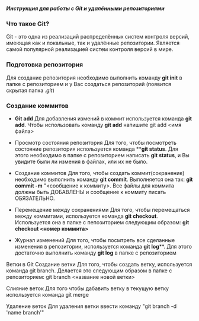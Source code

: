 
##### Инструкция для работы с Git и удалёнными репозиториями #####

### Что такое Git? ###
Git - это одна из реализаций распределённых систем контроля версий, имеющая как и локальные, так и удалённые репозитории. Является самой популярной реализацией систем контроля версий в мире.

### Подготовка репозитория ###
Для создание репозитория необходимо выполнить команду **git init** в папке с репозиторием и у Вас создаться репозиторий (появится скрытая папка *.git*)

### Создание коммитов ###

* **Git add**
Для добавления измений в коммит используется команда **git add**. Чтобы использовать команду **git add** напишите git add <имя файла>

* Просмотр состояния репозитория
Для того, чтобы посмотреть состояние репозитория используется команда ****git status**. Для этого необходимо в папке с репозиторием написать **git status**, и Вы увидите были ли измения в файлах, или их не было.

* Создание коммитов
Для того, чтобы создать коммит(сохранение) необходимо выполнить команду **git commit**. Выполняется она так: **git commit -m** "<сообщение к коммиту>. Все файлы для коммита должны быть ДОБАВЛЕНЫ и сообщение к коммиту писать ОБЯЗАТЕЛЬНО.

* Перемещение между сохранениями
Для того, чтобы перемещаться между коммитами, используется команда  **git checkout**. Используется она в папке с пепозиторием следующим образом: **git checkout <номер коммита>**

* Журнал изменений
Для того, чтобы посмтреть все сделанные изменения в репозитории, используется команда **git log****. Для этого достаточно выполнить команду **git log** в папке с репозиторием

Ветки в Git
Создание ветки
Для того, чтобы создать ветку, используется команда git branch. Делается это следующим образом в папке с репозиторием: git branch <название новой ветки>

Слияние веток
Для того чтобы дабавить ветку в текущую ветку используется команда git merge

Удаление веток
Для удаления ветки ввести команду "git branch -d 'name branch'"